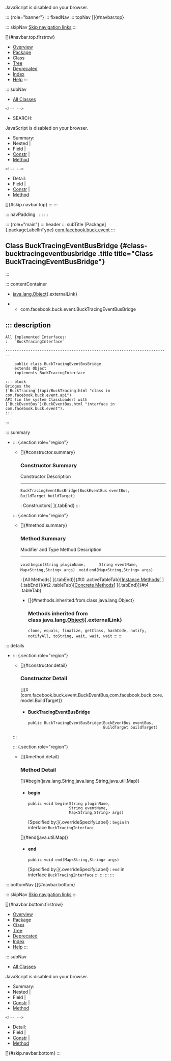 <div>

JavaScript is disabled on your browser.

</div>

::: {role="banner"}
::: fixedNav
::: topNav
[]{#navbar.top}

::: skipNav
[Skip navigation links](#skip.navbar.top "Skip navigation links")
:::

[]{#navbar.top.firstrow}

-   [Overview](../../../../index.html)
-   [Package](package-summary.html)
-   Class
-   [Tree](package-tree.html)
-   [Deprecated](../../../../deprecated-list.html)
-   [Index](../../../../index-all.html)
-   [Help](../../../../help-doc.html)
:::

::: subNav
-   [All Classes](../../../../allclasses.html)

```{=html}
<!-- -->
```
-   SEARCH:

<div>

<div>

JavaScript is disabled on your browser.

</div>

</div>

<div>

-   Summary: 
-   Nested \| 
-   Field \| 
-   [Constr](#constructor.summary) \| 
-   [Method](#method.summary)

```{=html}
<!-- -->
```
-   Detail: 
-   Field \| 
-   [Constr](#constructor.detail) \| 
-   [Method](#method.detail)

</div>

[]{#skip.navbar.top}
:::
:::

::: navPadding
 
:::
:::

::: {role="main"}
::: header
::: subTitle
[Package]{.packageLabelInType} [com.facebook.buck.event](package-summary.html)
:::

## Class BuckTracingEventBusBridge {#class-bucktracingeventbusbridge .title title="Class BuckTracingEventBusBridge"}
:::

::: contentContainer
-   [java.lang.Object](http://docs.oracle.com/javase/7/docs/api/java/lang/Object.html?is-external=true "class or interface in java.lang"){.externalLink}

-   -   com.facebook.buck.event.BuckTracingEventBusBridge

::: description
-   

    All Implemented Interfaces:
    :   `BuckTracingInterface`

    ------------------------------------------------------------------------

        public class BuckTracingEventBusBridge
        extends Object
        implements BuckTracingInterface

    ::: block
    Bridges the
    [`BuckTracing`](api/BuckTracing.html "class in com.facebook.buck.event.api")
    API (in the system ClassLoader) with
    [`BuckEventBus`](BuckEventBus.html "interface in com.facebook.buck.event").
    :::
:::

::: summary
-   ::: {.section role="region"}
    -   []{#constructor.summary}

        ### Constructor Summary

          Constructor                                                                                            Description
          ------------------------------------------------------------------------------------------------------ -------------
          `BuckTracingEventBusBridge​(BuckEventBus eventBus,                          BuildTarget buildTarget)`    

          : Constructors[ ]{.tabEnd}
    :::

    ::: {.section role="region"}
    -   []{#method.summary}

        ### Method Summary

          Modifier and Type   Method                                                                            Description
          ------------------- --------------------------------------------------------------------------------- -------------
          `void`              `begin​(String pluginName,      String eventName,      Map<String,​String> args)`    
          `void`              `end​(Map<String,​String> args)`                                                     

          : [All Methods[ ]{.tabEnd}]{#t0 .activeTableTab}[[Instance
          Methods](javascript:show(2);)[ ]{.tabEnd}]{#t2
          .tableTab}[[Concrete
          Methods](javascript:show(8);)[ ]{.tabEnd}]{#t4 .tableTab}

        -   []{#methods.inherited.from.class.java.lang.Object}

            ### Methods inherited from class java.lang.[Object](http://docs.oracle.com/javase/7/docs/api/java/lang/Object.html?is-external=true "class or interface in java.lang"){.externalLink}

            `clone, equals, finalize, getClass, hashCode, notify, notifyAll, toString, wait, wait, wait`
    :::
:::

::: details
-   ::: {.section role="region"}
    -   []{#constructor.detail}

        ### Constructor Detail

        []{#<init>(com.facebook.buck.event.BuckEventBus,com.facebook.buck.core.model.BuildTarget)}

        -   #### BuckTracingEventBusBridge

                public BuckTracingEventBusBridge​(BuckEventBus eventBus,
                                                 BuildTarget buildTarget)
    :::

    ::: {.section role="region"}
    -   []{#method.detail}

        ### Method Detail

        []{#begin(java.lang.String,java.lang.String,java.util.Map)}

        -   #### begin

            ``` methodSignature
            public void begin​(String pluginName,
                              String eventName,
                              Map<String,​String> args)
            ```

            [Specified by:]{.overrideSpecifyLabel}
            :   `begin` in interface `BuckTracingInterface`

        []{#end(java.util.Map)}

        -   #### end

            ``` methodSignature
            public void end​(Map<String,​String> args)
            ```

            [Specified by:]{.overrideSpecifyLabel}
            :   `end` in interface `BuckTracingInterface`
    :::
:::
:::
:::

::: bottomNav
[]{#navbar.bottom}

::: skipNav
[Skip navigation links](#skip.navbar.bottom "Skip navigation links")
:::

[]{#navbar.bottom.firstrow}

-   [Overview](../../../../index.html)
-   [Package](package-summary.html)
-   Class
-   [Tree](package-tree.html)
-   [Deprecated](../../../../deprecated-list.html)
-   [Index](../../../../index-all.html)
-   [Help](../../../../help-doc.html)
:::

::: subNav
-   [All Classes](../../../../allclasses.html)

<div>

<div>

JavaScript is disabled on your browser.

</div>

</div>

<div>

-   Summary: 
-   Nested \| 
-   Field \| 
-   [Constr](#constructor.summary) \| 
-   [Method](#method.summary)

```{=html}
<!-- -->
```
-   Detail: 
-   Field \| 
-   [Constr](#constructor.detail) \| 
-   [Method](#method.detail)

</div>

[]{#skip.navbar.bottom}
:::
